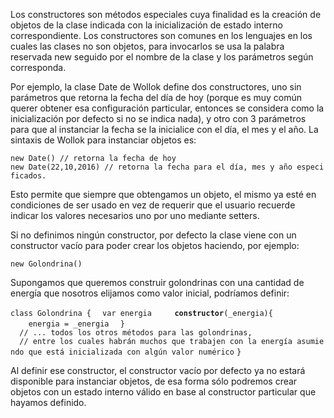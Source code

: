Los constructores son métodos especiales cuya finalidad es la creación de objetos de la clase indicada con la inicialización de estado interno correspondiente. Los constructores son comunes en los lenguajes en los cuales las clases no son objetos, para invocarlos se usa la palabra reservada new seguido por el nombre de la clase y los parámetros según corresponda.

Por ejemplo, la clase Date de Wollok define dos constructores, uno sin parámetros que retorna la fecha del día de hoy (porque es muy común querer obtener esa configuración particular, entonces se considera como la inicialización por defecto si no se indica nada), y otro con 3 parámetros para que al instanciar la fecha se la inicialice con el día, el mes y el año. La sintaxis de Wollok para instanciar objetos es:

`new Date() // retorna la fecha de hoy`
`new Date(22,10,2016) // retorna la fecha para el día, mes y año especificados.`

Esto permite que siempre que obtengamos un objeto, el mismo ya esté en condiciones de ser usado en vez de requerir que el usuario recuerde indicar los valores necesarios uno por uno mediante setters.

Si no definimos ningún constructor, por defecto la clase viene con un constructor vacío para poder crear los objetos haciendo, por ejemplo:

`new Golondrina()`

Supongamos que queremos construir golondrinas con una cantidad de energía que nosotros elijamos como valor inicial, podríamos definir:

`class Golondrina {`
`  var energia`
`  `
`  `**`constructor`**`(_energia){`
`    energia = _energia`
`  }`
`  // ... todos los otros métodos para las golondrinas, `
`  // entre los cuales habrán muchos que trabajen con la energía asumiendo que está inicializada con algún valor numérico`
`}`

Al definir ese constructor, el constructor vacío por defecto ya no estará disponible para instanciar objetos, de esa forma sólo podremos crear objetos con un estado interno válido en base al constructor particular que hayamos definido.
